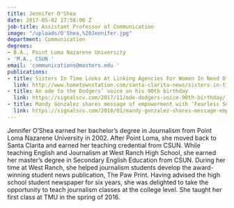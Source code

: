 ```yaml
---
title: Jennifer O'Shea
date: 2017-05-02 17:58:00 Z
job-title: Assistant Professor of Communication
image: "/uploads/O'Shea,%20Jennifer.jpg"
department: Communication
degrees:
- B.A., Point Loma Nazarene University
- 'M.A., CSUN '
email: 'communications@masters.edu '
publications:
- title: Sisters In Time Looks At Linking Agencies For Women In Need Of Housing
  link: http://www.hometownstation.com/santa-clarita-news/sisters-in-time-looks-at-linking-agencies-for-women-in-need-of-housing-205446
- title: An ode to the Dodgers’ voice on his 90th birthday
  link: https://signalscv.com/2017/11/ode-dodgers-voice-90th-birthday/
- title: Mandy Gonzalez shares message of empowerment with ‘Fearless Squad’
  link: https://signalscv.com/2018/01/mandy-gonzalez-shares-message-empowerment-fearless-squad/
---
```


Jennifer O’Shea earned her bachelor’s degree in Journalism from Point Loma Nazarene University in 2002. After Point Loma, she moved back to Santa Clarita and earned her teaching credential from CSUN. While teaching English and Journalism at West Ranch High School, she earned her master’s degree in Secondary English Education from CSUN. During her time at West Ranch, she helped journalism students develop the award-winning student news publication, The Paw Print. Having advised the high school student newspaper for six years, she was delighted to take the opportunity to teach journalism classes at the college level. She taught her first class at TMU in the spring of 2016.